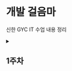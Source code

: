 <h1>개발 걸음마</h1>





신한 GYC IT 수업 내용 정리



<details>

<summary> <h2> 1주차 </h2> </summary>

<div markdown="1">



\[블로그로 정리] (https://velog.io/@seongchnm/이것이-자바다-Chapter1-자바-시작하기)



</div>

</details>


